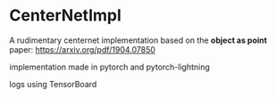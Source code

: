# CenterNetImpl
A rudimentary centernet implementation based on the **object as point** paper: https://arxiv.org/pdf/1904.07850

implementation made in pytorch and pytorch-lightning

logs using TensorBoard
